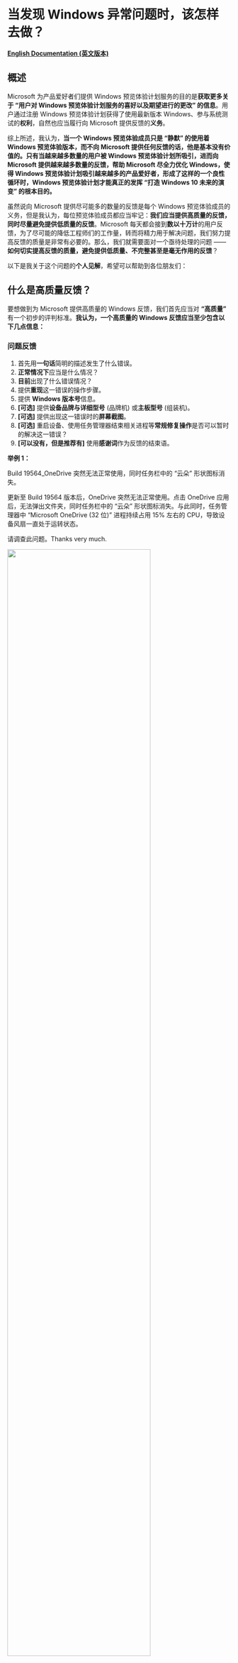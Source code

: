 # 当发现 Windows 异常问题时，该怎样去做？

[**English Documentation (英文版本)**](https://github.com/Lingggao/Microsoft_Insider_Program/tree/master/Microsoft%20Windows%20Insider%20Program/What%20should%20we%20do%20when%20find%20a%20Windows%20issue)

## 概述

Microsoft 为产品爱好者们提供 Windows 预览体验计划服务的目的是**获取更多关于 “用户对 Windows 预览体验计划服务的喜好以及期望进行的更改” 的信息**。用户通过注册 Windows 预览体验计划获得了使用最新版本 Windows、参与系统测试的**权利**，自然也应当履行向 Microsoft 提供反馈的**义务**。

综上所述，我认为，**当一个 Windows 预览体验成员只是 “静默” 的使用着 Windows 预览体验版本，而不向 Microsoft 提供任何反馈的话，他是基本没有价值的。只有当越来越多数量的用户被 Windows 预览体验计划所吸引，进而向 Microsoft 提供越来越多数量的反馈，帮助 Microsoft 尽全力优化 Windows，使得 Windows 预览体验计划吸引越来越多的产品爱好者，形成了这样的一个良性循环时，Windows 预览体验计划才能真正的发挥 “打造 Windows 10 未来的演变” 的根本目的。**

虽然说向 Microsoft 提供尽可能多的数量的反馈是每个 Windows 预览体验成员的义务，但是我认为，每位预览体验成员都应当牢记：**我们应当提供高质量的反馈，同时尽量避免提供低质量的反馈**。Microsoft 每天都会接到**数以十万计**的用户反馈，为了尽可能的降低工程师们的工作量，转而将精力用于解决问题，我们努力提高反馈的质量是非常有必要的。那么，我们就需要面对一个亟待处理的问题 —— **如何切实提高反馈的质量，避免提供低质量、不完整甚至是毫无作用的反馈**？

以下是我关于这个问题的**个人见解**，希望可以帮助到各位朋友们：

## 什么是高质量反馈？

要想做到为 Microsoft 提供高质量的 Windows 反馈，我们首先应当对 **“高质量”** 有一个初步的评判标准。**我认为，一个高质量的 Windows 反馈应当至少包含以下几点信息：**

### 问题反馈
1. 首先用**一句话**简明的描述发生了什么错误。
2. **正常情况下**应当是什么情况？
3. **目前**出现了什么错误情况？
4. 提供**重现**这一错误的操作步骤。
5. 提供 **Windows 版本号**信息。
6. **[可选]** 提供**设备品牌与详细型号** (品牌机) 或**主板型号** (组装机)。
7. **[可选]** 提供出现这一错误时的**屏幕截图**。
8. **[可选]** 重启设备、使用任务管理器结束相关进程等**常规修复操作**是否可以暂时的解决这一错误？
9. **[可以没有，但是推荐有]** 使用**感谢词**作为反馈的结束语。

**举例 1：**  

Build 19564_OneDrive 突然无法正常使用，同时任务栏中的 “云朵” 形状图标消失。

更新至 Build 19564 版本后，OneDrive 突然无法正常使用。点击 OneDrive 应用后，无法弹出文件夹，同时任务栏中的 “云朵” 形状图标消失。与此同时，任务管理器中 “Microsoft OneDrive (32 位)” 进程持续占用 15% 左右的 CPU，导致设备风扇一直处于运转状态。

请调查此问题。Thanks very much.

<img src="https://github.com/Lingggao/Microsoft_Insider_Program/blob/master/Microsoft%20Windows%20Insider%20Program/What%20should%20we%20do%20when%20find%20a%20Windows%20issue/Feedback.png?raw=true" width = "80%" />

> 这个例子选自于我个人提交的 Windows 反馈。

**举例 2：**

Build 19559_按 “Windows 徽标键+V” 快捷键启动 “剪贴板历史记录” 并将其关闭后，无法继续输入文字。

在 Build 19559 版本中，按下 “Windows 徽标键+V” 快捷键启动 “剪贴板历史记录” 后，如果不粘贴任何内容并直接将其关闭，将无法继续使用键盘输入文字。重启设备可以暂时解决这一问题。

请调查此问题。Thanks very much.

<img src="https://github.com/Lingggao/Microsoft_Insider_Program/blob/master/Microsoft%20Windows%20Insider%20Program/What%20should%20we%20do%20when%20find%20a%20Windows%20issue/Feedback_2.png?raw=true" width = "80%" />

> 这个例子同样选自于我个人提交的 Windows 反馈。

### 建议反馈
1. 首先用**一句话**简明的描述需要提交的建议。
2. **目前**是什么情况？(对什么现象不满意？)
3. 您**希望发生**什么情况？(希望 Microsoft 作出哪些改进？)
4. 提供针对此建议似乎可行的**解决方案**，以供 Microsoft 在处理时进行参考。
5. [**可选**] 提供有关此建议的**屏幕截图**。
6. **[可以没有，但是推荐有]** 使用**感谢词**作为反馈的结束语。

**举例 1：**

希望反馈中心添加 “重新选择反馈类别” 的功能。

在目前，如果用户在反馈中心中添加反馈时选择了错误的类别，在提交完毕后是没有办法修改的。希望反馈中心添加 “重新选择反馈类别” 的功能，如果用户选择了错误的类别，可以重新进行修改，以免负责此类别的 Microsoft 工程师无法接收到用户提交的反馈。

希望 Microsoft 考虑此建议。Thanks very much.

<img src="https://github.com/Lingggao/Microsoft_Insider_Program/blob/master/Microsoft%20Windows%20Insider%20Program/What%20should%20we%20do%20when%20find%20a%20Windows%20issue/Feedback_3.png?raw=true" width = "80%" />

> 这个例子选自于我个人提交的 Windows 反馈。

## 如何决定是否应当提交反馈？

在上面的文章中，我们提到 Microsoft 每天都会接到数以十万计的用户反馈。为了尽可能的降低工程师们的工作量，同时更进一步的提高我们编写反馈的质量，我认为，**我们不应当在发现一个问题 (想出一个建议) 时立即提交反馈，也不应当每发现一个问题 (想出一个建议) 就提交一次反馈，而是要进行进一步的调查与分析，仔细研究 “是否应当提交反馈” 以及 “如何提交更加详细的反馈” 这两个问题**。

那么，我们首先研究第一个问题 —— **如何决定是否应当提交反馈？**

既然有这个问题，可以说明**一定有某些 Windows 问题或建议是不应当向 Microsoft 提交反馈的**。我们只要确定了哪些反馈是不应当提交的，那么剩下的反馈就全部都是需要尽快提交的了。什么是 **“不应当提交反馈”** 的问题？我认为，**有关以下两种 Windows 问题，是不应当向 Microsoft 提交反馈的**：

### 1. 不要提交 “已经有 Windows 预览体验成员提交过” 的问题或建议。

Windows 预览体验计划荟聚世界各地的数百万人，共同打造 Windows 10 未来的演变。我认为，**每位预览体验成员所发现的问题与想出的建议，有很大概率也会被其他的成员所发现与想出。因此，每位预览体验成员都不应当简单的认定自己是某个反馈的 “第一作者”**。根据 Microsoft 官方文档所述，Windows 预览体验计划团队不鼓励成员提交 “过去已经有用户提交过的反馈”。因此，**我们在发现问题或想出建议时，应当首先通过反馈中心进行搜索，确认一下是否已有相似反馈。如果已有相似反馈的话，我们应当放弃提交此反馈，转而选择使用 “投赞成票”、“添加类似反馈”、“撰写评论” 等功能来向 Microsoft 提交个人见解**。

*在记录新反馈之前，请检查其他人是否已请求或报告了相似的反馈。如果您发现有类似的问题或建议，请“点赞”并添加评论以使现有信息更清晰，或添加要查看的方案。如果您未在 “反馈中心” 发现与您的反馈类似的问题或建议，请单击 “反馈中心” 搜索栏旁边的 “+ 添加新反馈” 来添加新反馈*。

> 摘自 Windows 预览体验计划官方文档。

### 2. 不要提交 “仅适用于已经停止支持的 Windows 版本” 的问题或建议。

**现代生命周期策略**涵盖连续提供服务和支持的产品和服务。在此策略下，如果满足以下条件，产品或服务将持续获得支持：

1. 客户必须按照对产品或服务发布的服务和系统要求保持最新。
2. 若要使用产品或服务，客户必须获得授权。
3. Microsoft 当前必须为产品或服务提供支持。

Windows 10 系统也受到**现代生命周期策略**的约束。Microsoft 会在每年的 3 月和 9 月各发布一次 Windows 10 功能更新，**对于家庭版与专业版系统用户，支持周期截止至功能更新发布日期起 18 个月**。如果用户未在此日期内将系统版本更新至下一次功能更新的话，则 Windows 就会处于 **“已经停止支持”** 的状态。

例如：Windows 10 1809 版本于 **2018 年 11 月 13 日**发布，将会于 18 个月后的 **2020 年 5 月 12 日**停止支持。如果用户未能在 **2020 年 5 月 12 日**前将 Windows 更新至较新的 **1903** 或 **1909** 版本的话，则此时系统即处于 **“已经停止支持”** 的状态。

某个 Windows 版本在停止支持之后，Microsoft 不会再继续为此版本系统提供后续的产品或服务。也就是说，**即使已停止支持的 Windows 系统版本中仍然存在着问题，或者用户希望提出针对此版本 Windows 的功能建议，Microsoft 也大概率不会针对这些反馈进行任何的改进或修复**。因此，提交 “仅适用于已经停止支持的 Windows 版本” 的问题或建议是基本没有价值的。

综上所述，我认为，**每名 Windows 预览体验成员都应当做到每周检查一次 Windows 更新，并在检查到新版本系统后尽快执行下载与安装操作。如果确实无法做到每周检查一次更新的话，也应当至少每个月检查一次**。坚决不应当出现数月乃至一年以上未检查过一次 Windows 更新，最后导致系统直接进入停止支持状态的情况。

<img src="https://github.com/Lingggao/Microsoft_Insider_Program/blob/master/Microsoft%20Windows%20Insider%20Program/What%20should%20we%20do%20when%20find%20a%20Windows%20issue/Windows%20lifecycle.png?raw=true" width = "80%" />

### 3. 如果确实无法确认是否应当提交反馈的话，则一律提交。

## 如何获得有关 Windows 问题更详细的信息？

如果您一路看到了这里，还依旧没有关闭这个文档的话，说明您似乎可以忍受我惨不忍睹的写作风格，我由衷的向您表示感谢与敬佩。在本文档的上一部分，我们讨论了有关 **“如何决定是否应当提交反馈”** 的问题，那么接下来，我们要解决第二个问题 —— **如何提交更加详细的 Windows 问题反馈？**

各位 Windows 预览体验成员朋友们一定非常清楚，**我们在向 Microsoft 提交的反馈中添加了越多的详细信息，对问题的调查与处理工作就越有帮助**，这是理所应当的。既然我们已经决定向 Microsoft 提交反馈，不如就在这一基础之上对问题进行更加细致的研究，争取让这个反馈对工程师解决问题起到最大化的帮助。

以下是我个人总结的 **“发现 Windows 问题时的通用调查研究流程”**，在此分享给各位预览体验成员们：

<img src="" width = "80%" />

> 此流程图是我在前一段时间绘制的，内容比下方的文字流程要少，请以下方的文字说明为准。  
> 点击 [此处](https://www.processon.com/view/link/5e6089cae4b03ecc75214492) 前往 ProcessOn 查看完整流程图。

// To Do  
// To Do



[**回到顶部**](https://github.com/Lingggao/Microsoft_Insider_Program/blob/master/Microsoft%20Windows%20Insider%20Program/What%20should%20we%20do%20when%20find%20a%20Windows%20issue/README_cn.md#%E5%BD%93%E5%8F%91%E7%8E%B0-windows-%E5%BC%82%E5%B8%B8%E9%97%AE%E9%A2%98%E6%97%B6%E8%AF%A5%E6%80%8E%E6%A0%B7%E5%8E%BB%E5%81%9A)
